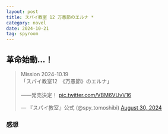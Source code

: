 ```yaml
---
layout: post
title: スパイ教室 12 万愚節のエルナ *
category: novel
date: 2024-10-21
tag: spyroom
---
```


## 革命始動…！

<blockquote class="twitter-tweet"><p lang="ja" dir="ltr">Mission 2024-10.19<br>「スパイ教室12　《万愚節》のエルナ」<br><br>――発売決定！ <a href="https://t.co/VBM6VUvV16">pic.twitter.com/VBM6VUvV16</a></p>&mdash; 『スパイ教室』公式 (@spy_tomoshibi) <a href="https://twitter.com/spy_tomoshibi/status/1829474389601218681?ref_src=twsrc%5Etfw">August 30, 2024</a></blockquote> <script async src="https://platform.twitter.com/widgets.js" charset="utf-8"></script>

### 感想
